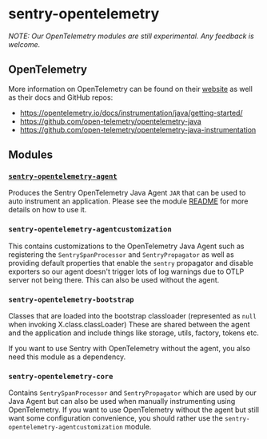 # sentry-opentelemetry

*NOTE: Our OpenTelemetry modules are still experimental. Any feedback is welcome.*

## OpenTelemetry

More information on OpenTelemetry can be found on their [website](https://opentelemetry.io/) as well
as their docs and GitHub repos:
- https://opentelemetry.io/docs/instrumentation/java/getting-started/
- https://github.com/open-telemetry/opentelemetry-java
- https://github.com/open-telemetry/opentelemetry-java-instrumentation

## Modules

### [`sentry-opentelemetry-agent`](sentry-opentelemetry-agent/README.md)

Produces the Sentry OpenTelemetry Java Agent `JAR` that can be used to auto instrument an 
application. Please see the module [README](sentry-opentelemetry-agent/README.md) for more details on how to use it.

### `sentry-opentelemetry-agentcustomization`

This contains customizations to the OpenTelemetry Java Agent such as registering the
`SentrySpanProcessor` and `SentryPropagator` as well as providing default properties that
enable the `sentry` propagator and disable exporters so our agent doesn't trigger lots of log 
warnings due to OTLP server not being there. This can also be used without the agent.

### `sentry-opentelemetry-bootstrap`

Classes that are loaded into the bootstrap classloader
(represented as `null` when invoking X.class.classLoader)
These are shared between the agent and the application and include things like storage,
utils, factory, tokens etc.

If you want to use Sentry with OpenTelemetry without the agent,
you also need this module as a dependency.

### `sentry-opentelemetry-core`

Contains `SentrySpanProcessor` and `SentryPropagator` which are used by our Java Agent but can also
be used when manually instrumenting using OpenTelemetry. If you want to use OpenTelemetry without
the agent but still want some configuration convenience, you should rather use the
`sentry-opentelemetry-agentcustomization` module.
